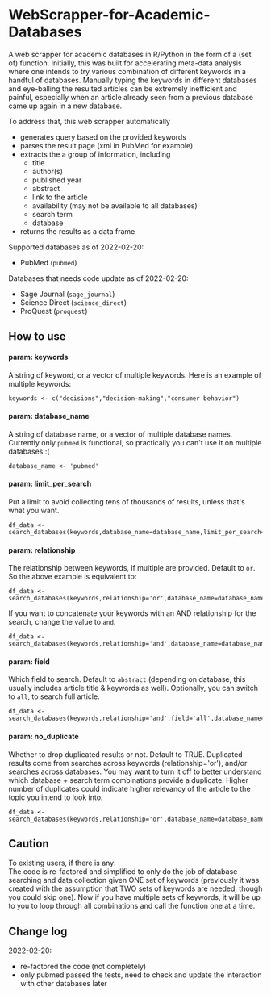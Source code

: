 # WebScrapper-for-Academic-Databases
A web scrapper for academic databases in R/Python in the form of a (set of) function. Initially, this was built for accelerating meta-data analysis where one intends to try various combination of different keywords in a handful of databases. Manually typing the keywords in different databases and eye-balling the resulted articles can be extremely inefficient and painful, especially when an article already seen from a previous database came up again in a new database.

To address that, this web scrapper automatically
- generates query based on the provided keywords
- parses the result page (xml in PubMed for example)
- extracts the a group of information, including
  - title
  - author(s)
  - published year
  - abstract
  - link to the article
  - availability (may not be available to all databases)
  - search term
  - database
- returns the results as a data frame

Supported databases as of 2022-02-20:
- PubMed (`pubmed`)

Databases that needs code update as of 2022-02-20:
- Sage Journal (`sage_journal`)
- Science Direct (`science_direct`)
- ProQuest (`proquest`)

## How to use
#### param: keywords
A string of keyword, or a vector of multiple keywords. Here is an example of multiple keywords:
```
keywords <- c("decisions","decision-making","consumer behavior")
```

#### param: database_name
A string of database name, or a vector of multiple database names. Currently only `pubmed` is functional, so practically you can't use it on multiple databases :(
```
database_name <- 'pubmed'
```

#### param: limit_per_search
Put a limit to avoid collecting tens of thousands of results, unless that's what you want.
```
df_data <- search_databases(keywords,database_name=database_name,limit_per_search=300)
```

#### param: relationship
The relationship between keywords, if multiple are provided. Default to `or`. So the above example is equivalent to:
```
df_data <- search_databases(keywords,relationship='or',database_name=database_name,limit_per_search=300)
```

If you want to concatenate your keywords with an AND relationship for the search, change the value to `and`.
```
df_data <- search_databases(keywords,relationship='and',database_name=database_name,limit_per_search=300)
```

#### param: field
Which field to search. Default to `abstract` (depending on database, this usually includes article title & keywords as well). Optionally, you can switch to `all`, to search full article.
```
df_data <- search_databases(keywords,relationship='and',field='all',database_name=database_name,limit_per_search=300)
```

#### param: no_duplicate
Whether to drop duplicated results or not. Default to TRUE. Duplicated results come from searches across keywords (relationship='or'), and/or searches across databases. You may want to turn it off to better understand which database + search term combinations provide a duplicate. Higher number of duplicates could indicate higher relevancy of the article to the topic you intend to look into.
```
df_data <- search_databases(keywords,relationship='or',database_name=database_name,no_duplicate=F,limit_per_search=300)
```


## Caution
To existing users, if there is any:  
The code is re-factored and simplified to only do the job of database searching and data collection given ONE set of keywords (previously it was created with the assumption that TWO sets of keywords are needed, though you could skip one). Now if you have multiple sets of keywords, it will be up to you to loop through all combinations and call the function one at a time.





    
## Change log
2022-02-20:
- re-factored the code (not completely)
- only pubmed passed the tests, need to check and update the interaction with other databases later

